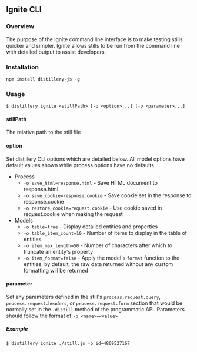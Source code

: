 ## Ignite CLI  
### Overview  
The purpose of the Ignite command line interface is to make testing stills quicker and simpler. Ignite allows stills to be run from the command line with detailed output to assist developers.
### Installation  
```
npm install distillery-js -g
```
### Usage  
```
$ distillery ignite <stillPath> [-o <option>...] [-p <parameter>...]
```
#### stillPath  
The relative path to the still file
#### option  
Set distillery CLI options which are detailed below. All model options have default values shown while process options have no defaults.
* Process
    * `-o save_html=response.html` - Save HTML document to response.html
    * `-o save_cookie=response.cookie` - Save cookie set in the response to response.cookie
    * `-o restore_cookie=request.cookie` - Use cookie saved in request.cookie when making the request
* Models
    * `-o table=true` - Display detailed entities and properties
    * `-o table_item_count=10` - Number of items to display in the table of entities.
    * `-o item_max_length=50` - Number of characters after which to truncate an entity's property
    * `-o item_format=false` - Apply the model's `format` function to the entities, by default, the raw data returned without any custom formatting will be returned

#### parameter  
Set any parameters defined in the still's `process.request.query`, `process.request.headers`, or `process.request.form` section that would be normally set in the `.distill` method of the programmatic API. Parameters should follow the format of `-p <name>=<value>`
##### Example  
```
$ distillery ignite ./still.js -p id=4809527167
```